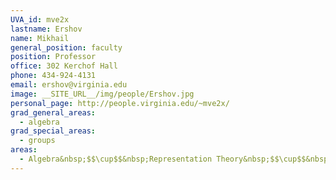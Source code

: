 ```yaml
---
UVA_id: mve2x
lastname: Ershov
name: Mikhail
general_position: faculty
position: Professor
office: 302 Kerchof Hall
phone: 434-924-4131
email: ershov@virginia.edu
image: __SITE_URL__/img/people/Ershov.jpg
personal_page: http://people.virginia.edu/~mve2x/
grad_general_areas:
  - algebra
grad_special_areas:
  - groups
areas:
  - Algebra&nbsp;$$\cup$$&nbsp;Representation Theory&nbsp;$$\cup$$&nbsp;Number Theory
---
```


